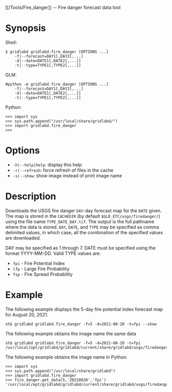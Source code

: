 [[/Tools/Fire_danger]] -- Fire danger forecast data tool

# Synopsis

Shell:
~~~
$ gridlabd gridlabd.fire_danger [OPTIONS ...]
	-f|--forecast=DAY1[,DAY2[,...] 
	-d|--date=DATE1[,DATE2[,...]] 
	-t|--type=TYPE1[,TYPE2[,...]]  
~~~

GLM:
~~~
#python -m gridlabd.fire_danger [OPTIONS ...]
	-f|--forecast=DAY1[,DAY2[,...] 
	-d|--date=DATE1[,DATE2[,...]] 
	-t|--type=TYPE1[,TYPE2[,...]]
~~~

Python:
~~~
>>> import sys
>>> sys.path.append("/usr/local/share/gridlabd/")
>>> import gridlabd.fire_danger
>>> 
~~~

# Options

- `-h|--help|help`:   display this help
- `-r|--refresh`:     force refresh of files in the cache
- `-s|--show`:        show image instead of print image name

# Description

Downloads the USGS fire danger `DAY`-day forecast map for the `DATE` given. The
map is stored in the `CACHEDIR` (by default `$GLD_ETC/usgs/firedanger/`) using
the file name `TYPE_DATE_DAY.tif`. The output is the full pathname where the
data is stored. `DAY`, `DATE`, and `TYPE` may be specified as comma delimited values,
in which case, all the combination of the specified values are downloaded.

DAY may be specified as 1 through 7.  DATE must be specified using the format
YYYY-MM-DD. Valid TYPE values are:

- `fpi` - Fire Potential Index
- `lfp` - Large Fire Probability
- `fsp` - Fire Spread Probability

# Example

The following example displays the 5-day fire potential index forecast map for August 20, 2021.

~~~
sh$ gridlabd gridlabd.fire_danger -f=5 -d=2021-08-20 -t=fpi --show
~~~

The following example obtains the image name the same data

~~~
sh$ gridlabd gridlabd.fire_danger -f=5 -d=2021-08-20 -t=fpi
/usr/local/opt/gridlabd/gridlabd/current/share/gridlabd/usgs/firedanger/fpi_20210820_5.tif
~~~

The following example obtains the image name in Python:

~~~
>>> import sys
>>> sys.path.append("/usr/local/share/gridlabd")
>>> import gridlabd.fire_danger
>>> fire_danger.get_data(5,'20210820','fpi')
'/usr/local/opt/gridlabd/gridlabd/current/share/gridlabd/usgs/firedanger/fpi_20210820_5.tif'
~~~
